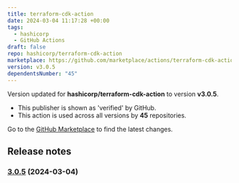 ```yaml
---
title: terraform-cdk-action
date: 2024-03-04 11:17:28 +00:00
tags:
  - hashicorp
  - GitHub Actions
draft: false
repo: hashicorp/terraform-cdk-action
marketplace: https://github.com/marketplace/actions/terraform-cdk-action
version: v3.0.5
dependentsNumber: "45"
---
```



Version updated for **hashicorp/terraform-cdk-action** to version **v3.0.5**.
- This publisher is shown as 'verified' by GitHub.
- This action is used across all versions by **45** repositories.

Go to the [GitHub Marketplace](https://github.com/marketplace/actions/terraform-cdk-action) to find the latest changes.

## Release notes

### [3.0.5](https://github.com/hashicorp/terraform-cdk-action/compare/v3.0.4...v3.0.5) (2024-03-04)

